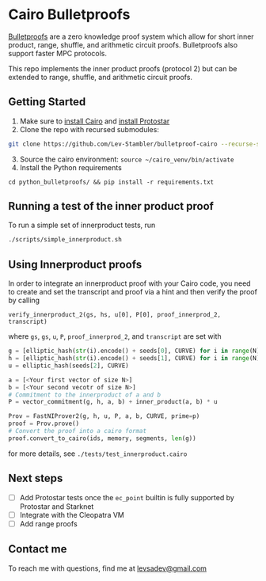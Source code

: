 # Cairo Bulletproofs
[Bulletproofs](https://eprint.iacr.org/2017/1066.pdf) are a zero knowledge proof system 
which allow for short inner product, range, shuffle, and arithmetic circuit proofs.
Bulletproofs also support faster MPC protocols. 

This repo implements the inner product proofs (protocol 2)
but can be extended to range, shuffle, and arithmetic circuit proofs.

## Getting Started
1. Make sure to [install Cairo](https://www.cairo-lang.org/docs/quickstart.html) and [install Protostar](https://docs.swmansion.com/protostar/docs/tutorials/installation)
2. Clone the repo with recursed submodules:
```bash
git clone https://github.com/Lev-Stambler/bulletproof-cairo --recurse-submodules && cd bulletproof-cairo
```
3. Source the cairo environment: `source ~/cairo_venv/bin/activate`
4. Install the Python requirements
```shell
cd python_bulletproofs/ && pip install -r requirements.txt
```

## Running a test of the inner product proof
To run a simple set of innerproduct tests, run
```bash
./scripts/simple_innerproduct.sh
```

## Using Innerproduct proofs
In order to integrate an innerproduct proof with your Cairo code, you need to 
create and set the transcript and proof via a hint and then verify the proof
by calling
```
verify_innerproduct_2(gs, hs, u[0], P[0], proof_innerprod_2, transcript)
```
where `gs`, `gs`, `u`, `P`, `proof_innerprod_2`, and `transcript` are set with
```python
g = [elliptic_hash(str(i).encode() + seeds[0], CURVE) for i in range(N)]
h = [elliptic_hash(str(i).encode() + seeds[1], CURVE) for i in range(N)]
u = elliptic_hash(seeds[2], CURVE)

a = [<Your first vector of size N>]
b = [<Your second vecotr of size N>]
# Commitment to the innerproduct of a and b
P = vector_commitment(g, h, a, b) + inner_product(a, b) * u

Prov = FastNIProver2(g, h, u, P, a, b, CURVE, prime=p)
proof = Prov.prove() 
# Convert the proof into a cairo format
proof.convert_to_cairo(ids, memory, segments, len(g))
```
for more details, see `./tests/test_innerproduct.cairo`

## Next steps
- [ ] Add Protostar tests once the `ec_point` builtin is fully supported by Protostar and Starknet
- [ ] Integrate with the Cleopatra VM
- [ ] Add range proofs

## Contact me
To reach me with questions, find me at [levsadev@gmail.com](mailto:levsadev@gmail.com)